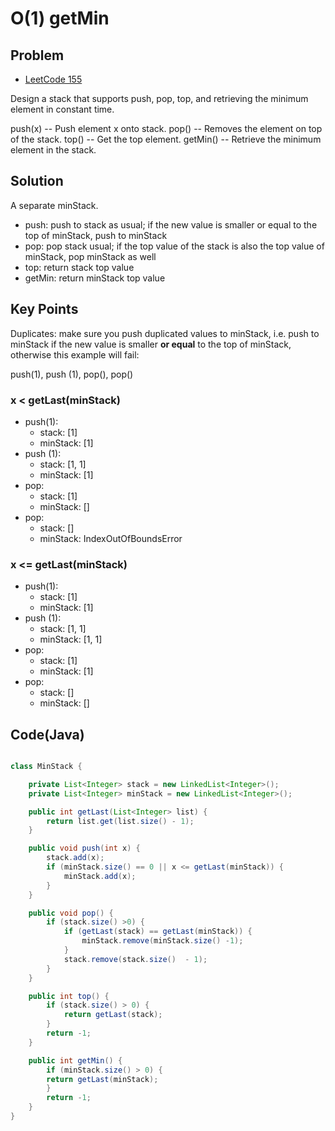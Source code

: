 O(1) getMin
===


Problem
-------

* [LeetCode 155](https://oj.leetcode.com/problems/min-stack/)


Design a stack that supports push, pop, top, and retrieving the minimum element in constant time.

push(x) -- Push element x onto stack.
pop() -- Removes the element on top of the stack.
top() -- Get the top element.
getMin() -- Retrieve the minimum element in the stack.



Solution
--------

A separate minStack.

* push: push to stack as usual; if the new value is smaller or equal to the top of minStack, push to minStack
* pop: pop stack usual; if the top value of the stack is also the top value of minStack, pop minStack as well
* top: return stack top value
* getMin: return minStack top value

Key Points
----------

Duplicates: make sure you push duplicated values to minStack, i.e. push to minStack if the new value is smaller **or equal** to the top of minStack, otherwise this example will fail:


push(1), push (1), pop(), pop()

### x < getLast(minStack)

* push(1):
    * stack: [1]
    * minStack: [1]
* push (1):
    * stack: [1, 1]
    * minStack: [1]
* pop:
    * stack: [1]
    * minStack: []
* pop:
    * stack: []
    * minStack: IndexOutOfBoundsError

### x <= getLast(minStack)

* push(1):
    * stack: [1]
    * minStack: [1]
* push (1):
    * stack: [1, 1]
    * minStack: [1, 1]
* pop:
    * stack: [1]
    * minStack: [1]
* pop:
    * stack: []
    * minStack: []



Code(Java)
----------

```java

class MinStack {

    private List<Integer> stack = new LinkedList<Integer>();
    private List<Integer> minStack = new LinkedList<Integer>();

    public int getLast(List<Integer> list) {
        return list.get(list.size() - 1);
    }

    public void push(int x) {
        stack.add(x);
        if (minStack.size() == 0 || x <= getLast(minStack)) {
            minStack.add(x);
        }
    }

    public void pop() {
        if (stack.size() >0) {
            if (getLast(stack) == getLast(minStack)) {
                minStack.remove(minStack.size() -1);
            }
            stack.remove(stack.size()  - 1);
        }
    }

    public int top() {
        if (stack.size() > 0) {
            return getLast(stack);
        }
        return -1;
    }

    public int getMin() {
        if (minStack.size() > 0) {
        return getLast(minStack);
        }
        return -1;
    }
}

```
